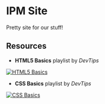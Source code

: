 # IPM Site

Pretty site for our stuff!

## Resources
 - **HTML5 Basics** playlist by *DevTips*


 [![HTML5 Basics](https://img.youtube.com/vi/NzzGt7EmXVw/0.jpg)](https://www.youtube.com/playlist?list=PLqGj3iMvMa4KlJn1pMYPVV3eYzxJlWcON)

 - **CSS Basics** playlist by *DevTips*


 [![CSS Basics](https://img.youtube.com/vi/s7ONvIgOWdM/0.jpg)](https://www.youtube.com/playlist?list=PLqGj3iMvMa4IOmy04kDxh_hqODMqoeeCy&fbclid=IwAR2lfWgtG23IsrQZegbfohGNb9oBFCGSH5X4wSQeQPgka0DhRObGb_-QFo4)
